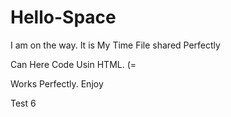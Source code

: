 # Hello-Space
I am on the way. It is My Time
File shared Perfectly

Can Here Code Usin HTML. (=

Works Perfectly. Enjoy

Test 6
